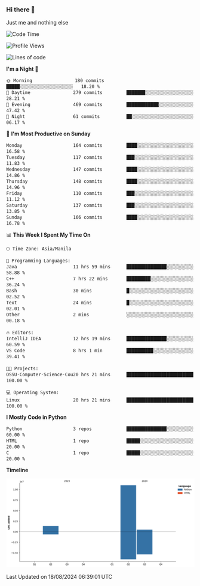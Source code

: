 ### Hi there 👋

Just me and nothing else


<!--START_SECTION:waka-->
![Code Time](http://img.shields.io/badge/Code%20Time-603%20hrs%2058%20mins-blue)

![Profile Views](http://img.shields.io/badge/Profile%20Views-0-blue)

![Lines of code](https://img.shields.io/badge/From%20Hello%20World%20I%27ve%20Written-12.7%20million%20lines%20of%20code-blue)

**I'm a Night 🦉** 

```text
🌞 Morning                180 commits         █████░░░░░░░░░░░░░░░░░░░░   18.20 % 
🌆 Daytime                279 commits         ███████░░░░░░░░░░░░░░░░░░   28.21 % 
🌃 Evening                469 commits         ████████████░░░░░░░░░░░░░   47.42 % 
🌙 Night                  61 commits          ██░░░░░░░░░░░░░░░░░░░░░░░   06.17 % 
```
📅 **I'm Most Productive on Sunday** 

```text
Monday                   164 commits         ████░░░░░░░░░░░░░░░░░░░░░   16.58 % 
Tuesday                  117 commits         ███░░░░░░░░░░░░░░░░░░░░░░   11.83 % 
Wednesday                147 commits         ████░░░░░░░░░░░░░░░░░░░░░   14.86 % 
Thursday                 148 commits         ████░░░░░░░░░░░░░░░░░░░░░   14.96 % 
Friday                   110 commits         ███░░░░░░░░░░░░░░░░░░░░░░   11.12 % 
Saturday                 137 commits         ███░░░░░░░░░░░░░░░░░░░░░░   13.85 % 
Sunday                   166 commits         ████░░░░░░░░░░░░░░░░░░░░░   16.78 % 
```


📊 **This Week I Spent My Time On** 

```text
🕑︎ Time Zone: Asia/Manila

💬 Programming Languages: 
Java                     11 hrs 59 mins      ███████████████░░░░░░░░░░   58.88 % 
C++                      7 hrs 22 mins       █████████░░░░░░░░░░░░░░░░   36.24 % 
Bash                     30 mins             █░░░░░░░░░░░░░░░░░░░░░░░░   02.52 % 
Text                     24 mins             █░░░░░░░░░░░░░░░░░░░░░░░░   02.01 % 
Other                    2 mins              ░░░░░░░░░░░░░░░░░░░░░░░░░   00.18 % 

🔥 Editors: 
IntelliJ IDEA            12 hrs 19 mins      ███████████████░░░░░░░░░░   60.59 % 
VS Code                  8 hrs 1 min         ██████████░░░░░░░░░░░░░░░   39.41 % 

🐱‍💻 Projects: 
OSSU-Computer-Science-Cou20 hrs 21 mins      █████████████████████████   100.00 % 

💻 Operating System: 
Linux                    20 hrs 21 mins      █████████████████████████   100.00 % 
```

**I Mostly Code in Python** 

```text
Python                   3 repos             ███████████████░░░░░░░░░░   60.00 % 
HTML                     1 repo              █████░░░░░░░░░░░░░░░░░░░░   20.00 % 
C                        1 repo              █████░░░░░░░░░░░░░░░░░░░░   20.00 % 
```



**Timeline**

![Lines of Code chart](https://raw.githubusercontent.com/brutist/brutist/main/assets/bar_graph.png)


 Last Updated on 18/08/2024 06:39:01 UTC
<!--END_SECTION:waka-->
